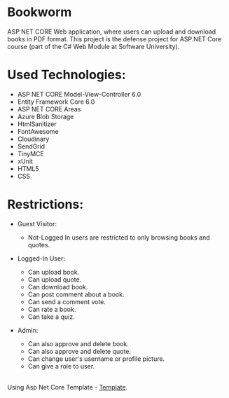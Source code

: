 # Bookworm
ASP NET CORE Web application, where users can upload and download books in PDF format. This project is the defense project for ASP.NET Core course (part of the C# Web Module at Software University).


# Used Technologies:
- ASP NET CORE Model-View-Controller 6.0
- Entity Framework Core 6.0
- ASP NET CORE Areas
- Azure Blob Storage
- HtmlSanitizer
- FontAwesome
- Cloudinary
- SendGrid
- TinyMCE
- xUnit
- HTML5
- CSS

# Restrictions:
* Guest Visitor:
   * Not-Logged In users are restricted to only browsing books and quotes.
* Logged-In User:
   * Can upload book.
   * Can upload quote.
   * Can download book.
   * Can post comment about a book.
   * Can send a comment vote.
   * Can rate a book.
   * Can take a quiz.
* Admin:
   * Can also approve and delete book.
   * Can also approve and delete quote.
   * Can change user's username or profile picture.
   * Can give a role to user.

   <br/>
Using Asp Net Core Template - [Template](https://github.com/NikolayIT/ASP.NET-Core-Template).
  
